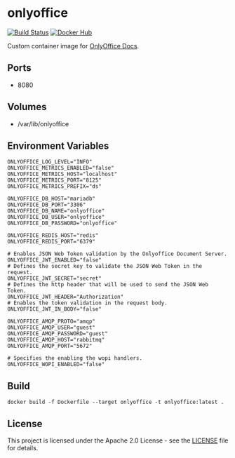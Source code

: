 # onlyoffice

[![Build Status](https://drone.owncloud.com/api/badges/owncloud-ops/onlyoffice/status.svg)](https://drone.owncloud.com/owncloud-ops/onlyoffice/)
[![Docker Hub](https://img.shields.io/badge/docker-latest-blue.svg?logo=docker&logoColor=white)](https://hub.docker.com/r/owncloudops/onlyoffice)

Custom container image for [OnlyOffice Docs](https://www.onlyoffice.com).

## Ports

- 8080

## Volumes

- /var/lib/onlyoffice

## Environment Variables

```Shell
ONLYOFFICE_LOG_LEVEL="INFO"
ONLYOFFICE_METRICS_ENABLED="false"
ONLYOFFICE_METRICS_HOST="localhost"
ONLYOFFICE_METRICS_PORT="8125"
ONLYOFFICE_METRICS_PREFIX="ds"

ONLYOFFICE_DB_HOST="mariadb"
ONLYOFFICE_DB_PORT="3306"
ONLYOFFICE_DB_NAME="onlyoffice"
ONLYOFFICE_DB_USER="onlyoffice"
ONLYOFFICE_DB_PASSWORD="onlyoffice"

ONLYOFFICE_REDIS_HOST="redis"
ONLYOFFICE_REDIS_PORT="6379"

# Enables JSON Web Token validation by the Onlyoffice Document Server.
ONLYOFFICE_JWT_ENABLED="false"
# Defines the secret key to validate the JSON Web Token in the request.
ONLYOFFICE_JWT_SECRET="secret"
# Defines the http header that will be used to send the JSON Web Token.
ONLYOFFICE_JWT_HEADER="Authorization"
# Enables the token validation in the request body.
ONLYOFFICE_JWT_IN_BODY="false"

ONLYOFFICE_AMQP_PROTO="amqp"
ONLYOFFICE_AMQP_USER="guest"
ONLYOFFICE_AMQP_PASSWORD="guest"
ONLYOFFICE_AMQP_HOST="rabbitmq"
ONLYOFFICE_AMQP_PORT="5672"

# Specifies the enabling the wopi handlers.
ONLYOFFICE_WOPI_ENABLED="false"
```

## Build

```Shell
docker build -f Dockerfile --target onlyoffice -t onlyoffice:latest .
```

## License

This project is licensed under the Apache 2.0 License - see the [LICENSE](https://github.com/owncloud-ops/onlyoffice/blob/main/LICENSE) file for details.

